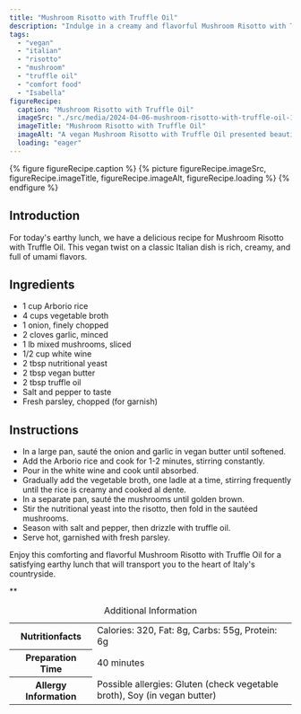 ```yaml
---
title: "Mushroom Risotto with Truffle Oil"
description: "Indulge in a creamy and flavorful Mushroom Risotto with Truffle Oil, a vegan twist on the classic Italian dish. Perfect for a comforting earthy lunch!"
tags:
  - "vegan"
  - "italian"
  - "risotto"
  - "mushroom"
  - "truffle oil"
  - "comfort food"
  - "Isabella"
figureRecipe: 
  caption: "Mushroom Risotto with Truffle Oil"
  imageSrc: "./src/media/2024-04-06-mushroom-risotto-with-truffle-oil-1331.png"
  imageTitle: "Mushroom Risotto with Truffle Oil"
  imageAlt: "A vegan Mushroom Risotto with Truffle Oil presented beautifully on a minimalist table in natural surroundings, exuding warmth and rustic charm."
  loading: "eager"
---
```


{% figure figureRecipe.caption %}
{% picture figureRecipe.imageSrc, figureRecipe.imageTitle, figureRecipe.imageAlt, figureRecipe.loading %}
{% endfigure %}

## Introduction

For today's earthy lunch, we have a delicious recipe for Mushroom Risotto with Truffle Oil. This vegan twist on a classic Italian dish is rich, creamy, and full of umami flavors.

## Ingredients

- 1 cup Arborio rice
- 4 cups vegetable broth
- 1 onion, finely chopped
- 2 cloves garlic, minced
- 1 lb mixed mushrooms, sliced
- 1/2 cup white wine
- 2 tbsp nutritional yeast
- 2 tbsp vegan butter
- 2 tbsp truffle oil
- Salt and pepper to taste
- Fresh parsley, chopped (for garnish)

## Instructions

- In a large pan, sauté the onion and garlic in vegan butter until softened.
- Add the Arborio rice and cook for 1-2 minutes, stirring constantly.
- Pour in the white wine and cook until absorbed.
- Gradually add the vegetable broth, one ladle at a time, stirring frequently until the rice is creamy and cooked al dente.
- In a separate pan, sauté the mushrooms until golden brown.
- Stir the nutritional yeast into the risotto, then fold in the sautéed mushrooms.
- Season with salt and pepper, then drizzle with truffle oil.
- Serve hot, garnished with fresh parsley.

Enjoy this comforting and flavorful Mushroom Risotto with Truffle Oil for a satisfying earthy lunch that will transport you to the heart of Italy's countryside.

**

<table><caption class='sr-only'>Additional Information</caption><tr><th>Nutritionfacts</th><td>Calories: 320, Fat: 8g, Carbs: 55g, Protein: 6g&nbsp;</td></tr><tr><th>Preparation Time</th><td>40 minutes&nbsp;</td></tr><tr><th>Allergy Information</th><td>Possible allergies: Gluten (check vegetable broth), Soy (in vegan butter)&nbsp;</td></tr></table>

